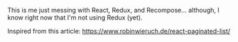 This is me just messing with React, Redux, and Recompose... although, I know right now that I'm not using Redux (yet).

Inspired from this article: https://www.robinwieruch.de/react-paginated-list/
